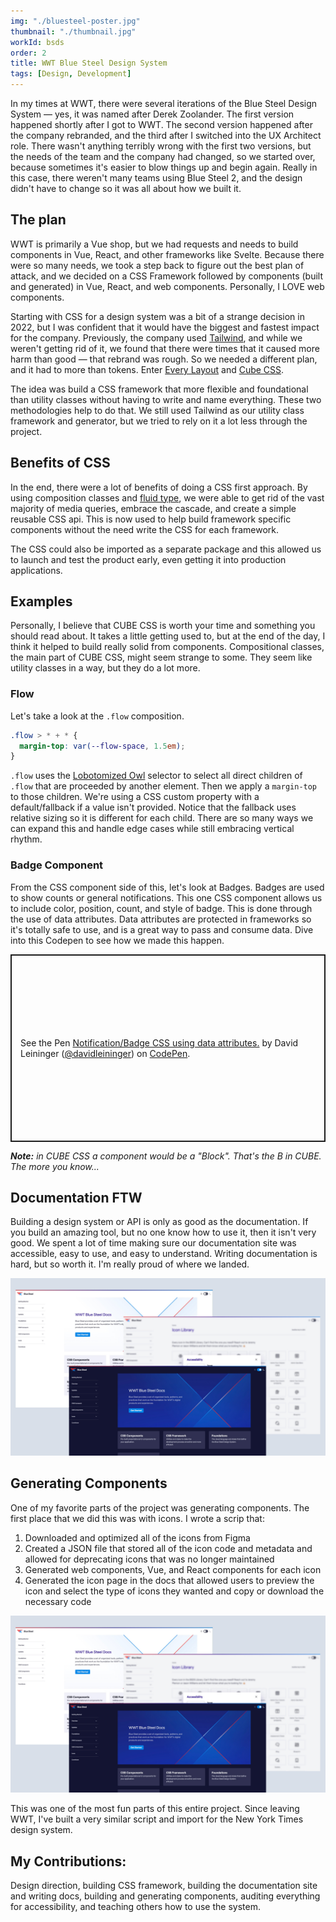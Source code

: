 ```yaml
---
img: "./bluesteel-poster.jpg"
thumbnail: "./thumbnail.jpg"
workId: bsds
order: 2
title: WWT Blue Steel Design System
tags: [Design, Development]
---
```


In my times at WWT, there were several iterations of the Blue Steel Design System — yes, it was named after Derek Zoolander. The first version happened shortly after I got to WWT. The second version happened after the company rebranded, and the third after I switched into the UX Architect role. There wasn't anything terribly wrong with the first two versions, but the needs of the team and the company had changed, so we started over, because sometimes it's easier to blow things up and begin again. Really in this case, there weren't many teams using Blue Steel 2, and the design didn't have to change so it was all about how we built it.

## The plan
WWT is primarily a Vue shop, but we had requests and needs to build components in Vue, React, and other frameworks like Svelte. Because there were so many needs, we took a step back to figure out the best plan of attack, and we decided on a CSS Framework followed by components (built and generated) in Vue, React, and web components. Personally, I LOVE web components.

Starting with CSS for a design system was a bit of a strange decision in 2022, but I was confident that it would have the biggest and fastest impact for the company. Previously, the company used [Tailwind](https://tailwindcss.com/), and while we weren't getting rid of it, we found that there were times that it caused more harm than good — that rebrand was rough. So we needed a different plan, and it had to more than tokens. Enter [Every Layout](https://every-layout.dev/) and [Cube CSS](https://cube.fyi/).

The idea was build a CSS framework that more flexible and foundational than utility classes without having to write and name everything. These two methodologies help to do that. We still used Tailwind as our utility class framework and generator, but we tried to rely on it a lot less through the project.

## Benefits of CSS
In the end, there were a lot of benefits of doing a CSS first approach. By using composition classes and [fluid type](https://utopia.fyi/), we were able to get rid of the vast majority of media queries, embrace the cascade, and create a simple reusable CSS api. This is now used to help build framework specific components without the need write the CSS for each framework.

The CSS could also be imported as a separate package and this allowed us to launch and test the product early, even getting it into production applications.

## Examples
Personally, I believe that CUBE CSS is worth your time and something you should read about. It takes a little getting used to, but at the end of the day, I think it helped to build really solid from components. Compositional classes, the main part of CUBE CSS, might seem strange to some. They seem like utility classes in a way, but they do a lot more.

### Flow
Let's take a look at the `.flow` composition.

```css
.flow > * + * {
  margin-top: var(--flow-space, 1.5em);
}
```

`.flow` uses the [Lobotomized Owl](https://alistapart.com/article/axiomatic-css-and-lobotomized-owls/) selector to select all direct children of `.flow` that are proceeded by another element. Then we apply a `margin-top` to those children. We're using a CSS custom property with a default/fallback if a value isn't provided. Notice that the fallback uses relative sizing so it is different for each child. There are so many ways we can expand this and handle edge cases while still embracing vertical rhythm.

### Badge Component
From the CSS component side of this, let's look at Badges. Badges are used to show counts or general notifications. This one CSS component allows us to include color, position, count, and style of badge. This is done through the use of data attributes. Data attributes are protected in frameworks so it's totally safe to use, and is a great way to pass and consume data. Dive into this Codepen to see how we made this happen.

<p class="codepen" data-height="300" data-theme-id="39872" data-default-tab="css,result" data-slug-hash="poaxeaM" data-user="davidleininger" style="height: 300px; box-sizing: border-box; display: flex; align-items: center; justify-content: center; border: 2px solid; margin: 1em 0; padding: 1em;">
  <span>See the Pen <a href="https://codepen.io/davidleininger/pen/poaxeaM">
  Notification/Badge CSS using data attributes.</a> by David Leininger (<a href="https://codepen.io/davidleininger">@davidleininger</a>)
  on <a href="https://codepen.io">CodePen</a>.</span>
</p>
<script async src="https://cpwebassets.codepen.io/assets/embed/ei.js"></script>

_**Note:** in CUBE CSS a component would be a "Block". That's the B in CUBE. The more you know..._

## Documentation FTW
Building a design system or API is only as good as the documentation. If you build an amazing tool, but no one know how to use it, then it isn't very good. We spent a lot of time making sure our documentation site was accessible, easy to use, and easy to understand. Writing documentation is hard, but so worth it. I'm really proud of where we landed.

![Blue Steel Documentation Site Screen grabs.](./bluesteel-screens.jpg)

## Generating Components
One of my favorite parts of the project was generating components. The first place that we did this was with icons. I wrote a scrip that:

1. Downloaded and optimized all of the icons from Figma
1. Created a JSON file that stored all of the icon code and metadata and allowed for deprecating icons that was no longer maintained
1. Generated web components, Vue, and React components for each icon
1. Generated the icon page in the docs that allowed users to preview the icon and select the type of icons they wanted and copy or download the necessary code

![Screen shot of the Blue Steel icon library with the Accessibility icon selected and the format set to SVG.](./bluesteel-screens.jpg)

This was one of the most fun parts of this entire project. Since leaving WWT, I've built a very similar script and import for the New York Times design system.

## My Contributions:
Design direction, building CSS framework, building the documentation site and writing docs, building and generating components, auditing everything for accessibility, and teaching others how to use the system.
